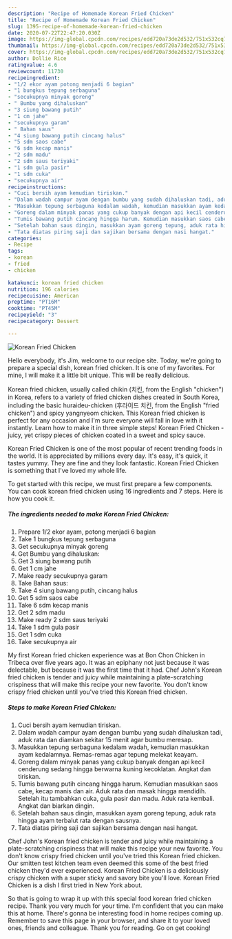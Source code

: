 ```yaml
---
description: "Recipe of Homemade Korean Fried Chicken"
title: "Recipe of Homemade Korean Fried Chicken"
slug: 1395-recipe-of-homemade-korean-fried-chicken
date: 2020-07-22T22:47:20.030Z
image: https://img-global.cpcdn.com/recipes/edd720a73de2d532/751x532cq70/korean-fried-chicken-foto-resep-utama.jpg
thumbnail: https://img-global.cpcdn.com/recipes/edd720a73de2d532/751x532cq70/korean-fried-chicken-foto-resep-utama.jpg
cover: https://img-global.cpcdn.com/recipes/edd720a73de2d532/751x532cq70/korean-fried-chicken-foto-resep-utama.jpg
author: Dollie Rice
ratingvalue: 4.6
reviewcount: 11730
recipeingredient:
- "1/2 ekor ayam potong menjadi 6 bagian"
- "1 bungkus tepung serbaguna"
- "secukupnya minyak goreng"
- " Bumbu yang dihaluskan"
- "3 siung bawang putih"
- "1 cm jahe"
- "secukupnya garam"
- " Bahan saus"
- "4 siung bawang putih cincang halus"
- "5 sdm saos cabe"
- "6 sdm kecap manis"
- "2 sdm madu"
- "2 sdm saus teriyaki"
- "1 sdm gula pasir"
- "1 sdm cuka"
- "secukupnya air"
recipeinstructions:
- "Cuci bersih ayam kemudian tiriskan."
- "Dalam wadah campur ayam dengan bumbu yang sudah dihaluskan tadi, aduk rata dan diamkan sekitar 15 menit agar bumbu meresap."
- "Masukkan tepung serbaguna kedalam wadah, kemudian masukkan ayam kedalamnya. Remas-remas agar tepung melekat keayam."
- "Goreng dalam minyak panas yang cukup banyak dengan api kecil cenderung sedang hingga berwarna kuning kecoklatan. Angkat dan tiriskan."
- "Tumis bawang putih cincang hingga harum. Kemudian masukkan saos cabe, kecap manis dan air. Aduk rata dan masak hingga mendidih. Setelah itu tambahkan cuka, gula pasir dan madu. Aduk rata kembali. Angkat dan biarkan dingin."
- "Setelah bahan saus dingin, masukkan ayam goreng tepung, aduk rata hingga ayam terbalut rata dengan sausnya."
- "Tata diatas piring saji dan sajikan bersama dengan nasi hangat."
categories:
- Recipe
tags:
- korean
- fried
- chicken

katakunci: korean fried chicken 
nutrition: 196 calories
recipecuisine: American
preptime: "PT16M"
cooktime: "PT45M"
recipeyield: "3"
recipecategory: Dessert

---
```



![Korean Fried Chicken](https://img-global.cpcdn.com/recipes/edd720a73de2d532/751x532cq70/korean-fried-chicken-foto-resep-utama.jpg)

Hello everybody, it's Jim, welcome to our recipe site. Today, we're going to prepare a special dish, korean fried chicken. It is one of my favorites. For mine, I will make it a little bit unique. This will be really delicious.

Korean fried chicken, usually called chikin (치킨, from the English &#34;chicken&#34;) in Korea, refers to a variety of fried chicken dishes created in South Korea, including the basic huraideu-chicken (후라이드 치킨, from the English &#34;fried chicken&#34;) and spicy yangnyeom chicken. This Korean fried chicken is perfect for any occasion and I&#39;m sure everyone will fall in love with it instantly. Learn how to make it in three simple steps! Korean Fried Chicken - juicy, yet crispy pieces of chicken coated in a sweet and spicy sauce.

Korean Fried Chicken is one of the most popular of recent trending foods in the world. It is appreciated by millions every day. It's easy, it's quick, it tastes yummy. They are fine and they look fantastic. Korean Fried Chicken is something that I've loved my whole life.


To get started with this recipe, we must first prepare a few components. You can cook korean fried chicken using 16 ingredients and 7 steps. Here is how you cook it.

<!--inarticleads1-->

##### The ingredients needed to make Korean Fried Chicken:

1. Prepare 1/2 ekor ayam, potong menjadi 6 bagian
1. Take 1 bungkus tepung serbaguna
1. Get secukupnya minyak goreng
1. Get  Bumbu yang dihaluskan:
1. Get 3 siung bawang putih
1. Get 1 cm jahe
1. Make ready secukupnya garam
1. Take  Bahan saus:
1. Take 4 siung bawang putih, cincang halus
1. Get 5 sdm saos cabe
1. Take 6 sdm kecap manis
1. Get 2 sdm madu
1. Make ready 2 sdm saus teriyaki
1. Take 1 sdm gula pasir
1. Get 1 sdm cuka
1. Take secukupnya air


My first Korean fried chicken experience was at Bon Chon Chicken in Tribeca over five years ago. It was an epiphany not just because it was delectable, but because it was the first time that it had. Chef John&#39;s Korean fried chicken is tender and juicy while maintaining a plate-scratching crispiness that will make this recipe your new favorite. You don&#39;t know crispy fried chicken until you&#39;ve tried this Korean fried chicken. 

<!--inarticleads2-->

##### Steps to make Korean Fried Chicken:

1. Cuci bersih ayam kemudian tiriskan.
1. Dalam wadah campur ayam dengan bumbu yang sudah dihaluskan tadi, aduk rata dan diamkan sekitar 15 menit agar bumbu meresap.
1. Masukkan tepung serbaguna kedalam wadah, kemudian masukkan ayam kedalamnya. Remas-remas agar tepung melekat keayam.
1. Goreng dalam minyak panas yang cukup banyak dengan api kecil cenderung sedang hingga berwarna kuning kecoklatan. Angkat dan tiriskan.
1. Tumis bawang putih cincang hingga harum. Kemudian masukkan saos cabe, kecap manis dan air. Aduk rata dan masak hingga mendidih. Setelah itu tambahkan cuka, gula pasir dan madu. Aduk rata kembali. Angkat dan biarkan dingin.
1. Setelah bahan saus dingin, masukkan ayam goreng tepung, aduk rata hingga ayam terbalut rata dengan sausnya.
1. Tata diatas piring saji dan sajikan bersama dengan nasi hangat.


Chef John&#39;s Korean fried chicken is tender and juicy while maintaining a plate-scratching crispiness that will make this recipe your new favorite. You don&#39;t know crispy fried chicken until you&#39;ve tried this Korean fried chicken. Our smitten test kitchen team even deemed this some of the best fried chicken they&#39;d ever experienced. Korean Fried Chicken is a deliciously crispy chicken with a super sticky and savory bite you&#39;ll love. Korean Fried Chicken is a dish I first tried in New York about. 

So that is going to wrap it up with this special food korean fried chicken recipe. Thank you very much for your time. I'm confident that you can make this at home. There's gonna be interesting food in home recipes coming up. Remember to save this page in your browser, and share it to your loved ones, friends and colleague. Thank you for reading. Go on get cooking!
